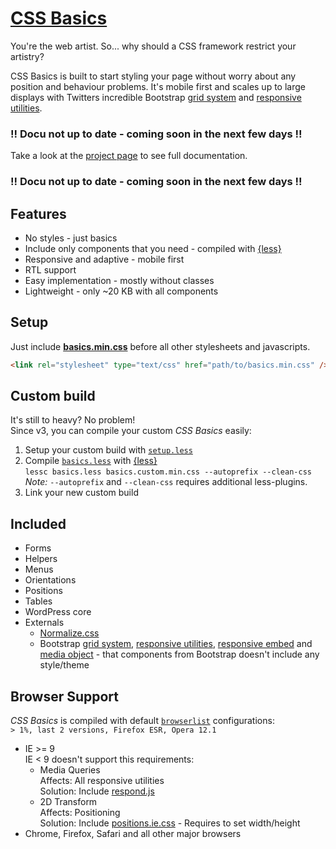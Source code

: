 # [CSS Basics](http://cheich.github.io/CSS-Basics/)

You're the web artist. So... why should a CSS framework restrict your artistry?

CSS Basics is built to start styling your page without worry about any position and behaviour problems. It's mobile first and scales up to large displays with Twitters incredible Bootstrap [grid system](http://getbootstrap.com/css/#grid) and [responsive utilities](http://getbootstrap.com/css/#responsive-utilities).

### !! Docu not up to date - coming soon in the next few days !!
Take a look at the [project page](https://cheich.github.io/CSS-Basics/) to see full documentation.
### !! Docu not up to date - coming soon in the next few days !!

## Features
* No styles - just basics
* Include only components that you need - compiled with [{less}](http://lesscss.org/)
* Responsive and adaptive - mobile first
* RTL support
* Easy implementation - mostly without classes
* Lightweight - only ~20 KB with all components

## Setup
Just include [**basics.min.css**](/build/basics.min.css) before all other stylesheets and javascripts.
```html
<link rel="stylesheet" type="text/css" href="path/to/basics.min.css" />
```

## Custom build
It's still to heavy? No problem!<br />
Since v3, you can compile your custom _CSS Basics_ easily:

1. Setup your custom build with [`setup.less`](/src/setup.less)
2. Compile [`basics.less`](/src/basics.less) with [{less}](http://lesscss.org/)<br />
   `lessc basics.less basics.custom.min.css --autoprefix --clean-css`<br />
   *Note:* `--autoprefix` and `--clean-css` requires additional less-plugins. 
3. Link your new custom build

## Included
* Forms
* Helpers
* Menus
* Orientations
* Positions
* Tables
* WordPress core
* Externals
  * [Normalize.css](https://necolas.github.io/normalize.css/)
  * Bootstrap [grid system](http://getbootstrap.com/css/#grid), [responsive utilities](http://getbootstrap.com/css/#responsive-utilities), [responsive embed](http://getbootstrap.com/components/#responsive-embed) and [media object](http://getbootstrap.com/components/#media) - that components from Bootstrap doesn't include any style/theme

## Browser Support

_CSS Basics_ is compiled with default [`browserlist`](https://github.com/ai/browserslist) configurations:<br />
`> 1%, last 2 versions, Firefox ESR, Opera 12.1`

* IE >= 9<br/>
  IE < 9 doesn't support this requirements:
  * Media Queries<br/>
    Affects: All responsive utilities<br/>
    Solution: Include [respond.js](https://github.com/scottjehl/Respond)
  * 2D Transform<br/>
    Affects: Positioning<br/>
    Solution: Include [positions.ie.css](/build/positions.ie.css) - Requires to set width/height
* Chrome, Firefox, Safari and all other major browsers